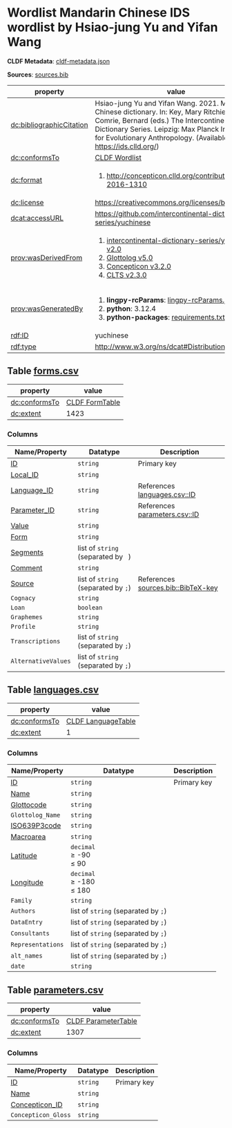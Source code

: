 <a name="ds-cldfmetadatajson"> </a>

# Wordlist Mandarin Chinese IDS wordlist by Hsiao-jung Yu and Yifan Wang

**CLDF Metadata**: [cldf-metadata.json](./cldf-metadata.json)

**Sources**: [sources.bib](./sources.bib)

property | value
 --- | ---
[dc:bibliographicCitation](http://purl.org/dc/terms/bibliographicCitation) | Hsiao-jung Yu and Yifan Wang. 2021. Mandarin Chinese dictionary. In: Key, Mary Ritchie & Comrie, Bernard (eds.) The Intercontinental Dictionary Series. Leipzig: Max Planck Institute for Evolutionary Anthropology. (Available online at https://ids.clld.org/)
[dc:conformsTo](http://purl.org/dc/terms/conformsTo) | [CLDF Wordlist](http://cldf.clld.org/v1.0/terms.rdf#Wordlist)
[dc:format](http://purl.org/dc/terms/format) | <ol><li>http://concepticon.clld.org/contributions/Key-2016-1310</li></ol>
[dc:license](http://purl.org/dc/terms/license) | https://creativecommons.org/licenses/by/4.0/
[dcat:accessURL](http://www.w3.org/ns/dcat#accessURL) | https://github.com/intercontinental-dictionary-series/yuchinese
[prov:wasDerivedFrom](http://www.w3.org/ns/prov#wasDerivedFrom) | <ol><li><a href="https://github.com/intercontinental-dictionary-series/yuchinese/tree/v2.0">intercontinental-dictionary-series/yuchinese v2.0</a></li><li><a href="https://github.com/glottolog/glottolog/tree/v5.0">Glottolog v5.0</a></li><li><a href="https://github.com/concepticon/concepticon-data/tree/v3.2.0">Concepticon v3.2.0</a></li><li><a href="https://github.com/cldf-clts/clts/tree/v2.3.0">CLTS v2.3.0</a></li></ol>
[prov:wasGeneratedBy](http://www.w3.org/ns/prov#wasGeneratedBy) | <ol><li><strong>lingpy-rcParams</strong>: <a href="./lingpy-rcParams.json">lingpy-rcParams.json</a></li><li><strong>python</strong>: 3.12.4</li><li><strong>python-packages</strong>: <a href="./requirements.txt">requirements.txt</a></li></ol>
[rdf:ID](http://www.w3.org/1999/02/22-rdf-syntax-ns#ID) | yuchinese
[rdf:type](http://www.w3.org/1999/02/22-rdf-syntax-ns#type) | http://www.w3.org/ns/dcat#Distribution


## <a name="table-formscsv"></a>Table [forms.csv](./forms.csv)

property | value
 --- | ---
[dc:conformsTo](http://purl.org/dc/terms/conformsTo) | [CLDF FormTable](http://cldf.clld.org/v1.0/terms.rdf#FormTable)
[dc:extent](http://purl.org/dc/terms/extent) | 1423


### Columns

Name/Property | Datatype | Description
 --- | --- | --- 
[ID](http://cldf.clld.org/v1.0/terms.rdf#id) | `string` | Primary key
[Local_ID](http://purl.org/dc/terms/identifier) | `string` | 
[Language_ID](http://cldf.clld.org/v1.0/terms.rdf#languageReference) | `string` | References [languages.csv::ID](#table-languagescsv)
[Parameter_ID](http://cldf.clld.org/v1.0/terms.rdf#parameterReference) | `string` | References [parameters.csv::ID](#table-parameterscsv)
[Value](http://cldf.clld.org/v1.0/terms.rdf#value) | `string` | 
[Form](http://cldf.clld.org/v1.0/terms.rdf#form) | `string` | 
[Segments](http://cldf.clld.org/v1.0/terms.rdf#segments) | list of `string` (separated by ` `) | 
[Comment](http://cldf.clld.org/v1.0/terms.rdf#comment) | `string` | 
[Source](http://cldf.clld.org/v1.0/terms.rdf#source) | list of `string` (separated by `;`) | References [sources.bib::BibTeX-key](./sources.bib)
`Cognacy` | `string` | 
`Loan` | `boolean` | 
`Graphemes` | `string` | 
`Profile` | `string` | 
`Transcriptions` | list of `string` (separated by `;`) | 
`AlternativeValues` | list of `string` (separated by `;`) | 

## <a name="table-languagescsv"></a>Table [languages.csv](./languages.csv)

property | value
 --- | ---
[dc:conformsTo](http://purl.org/dc/terms/conformsTo) | [CLDF LanguageTable](http://cldf.clld.org/v1.0/terms.rdf#LanguageTable)
[dc:extent](http://purl.org/dc/terms/extent) | 1


### Columns

Name/Property | Datatype | Description
 --- | --- | --- 
[ID](http://cldf.clld.org/v1.0/terms.rdf#id) | `string` | Primary key
[Name](http://cldf.clld.org/v1.0/terms.rdf#name) | `string` | 
[Glottocode](http://cldf.clld.org/v1.0/terms.rdf#glottocode) | `string` | 
`Glottolog_Name` | `string` | 
[ISO639P3code](http://cldf.clld.org/v1.0/terms.rdf#iso639P3code) | `string` | 
[Macroarea](http://cldf.clld.org/v1.0/terms.rdf#macroarea) | `string` | 
[Latitude](http://cldf.clld.org/v1.0/terms.rdf#latitude) | `decimal`<br>&ge; -90<br>&le; 90 | 
[Longitude](http://cldf.clld.org/v1.0/terms.rdf#longitude) | `decimal`<br>&ge; -180<br>&le; 180 | 
`Family` | `string` | 
`Authors` | list of `string` (separated by `;`) | 
`DataEntry` | list of `string` (separated by `;`) | 
`Consultants` | list of `string` (separated by `;`) | 
`Representations` | list of `string` (separated by `;`) | 
`alt_names` | list of `string` (separated by `;`) | 
`date` | `string` | 

## <a name="table-parameterscsv"></a>Table [parameters.csv](./parameters.csv)

property | value
 --- | ---
[dc:conformsTo](http://purl.org/dc/terms/conformsTo) | [CLDF ParameterTable](http://cldf.clld.org/v1.0/terms.rdf#ParameterTable)
[dc:extent](http://purl.org/dc/terms/extent) | 1307


### Columns

Name/Property | Datatype | Description
 --- | --- | --- 
[ID](http://cldf.clld.org/v1.0/terms.rdf#id) | `string` | Primary key
[Name](http://cldf.clld.org/v1.0/terms.rdf#name) | `string` | 
[Concepticon_ID](http://cldf.clld.org/v1.0/terms.rdf#concepticonReference) | `string` | 
`Concepticon_Gloss` | `string` | 

